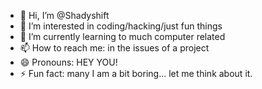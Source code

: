 - 👋 Hi, I’m @Shadyshift
- 👀 I’m interested in coding/hacking/just fun things 
- 🌱 I’m currently learning to much computer related
- 📫 How to reach me: in the issues of a project
- 😄 Pronouns: HEY YOU! 
- ⚡ Fun fact: many I am a bit boring...  let me think about it.

